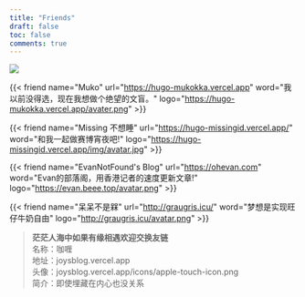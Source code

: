 ```yaml
---
title: "Friends"
draft: false
toc: false
comments: true
---
```


![](https://unsplash.it/1920/1080/?random=200)

{{< friend name="Muko" url="https://hugo-mukokka.vercel.app" word="我以前没得选，现在我想做个绝望的文盲。" logo="https://hugo-mukokka.vercel.app/avater.png" >}}

{{< friend name="Missing 不想睡" url="https://hugo-missingid.vercel.app/" word="和我一起做赛博宵夜吧!" logo="https://hugo-missingid.vercel.app/img/avatar.jpg" >}}

{{< friend name="EvanNotFound's Blog" url="https://ohevan.com" word="Evan的部落阁，用香港记者的速度更新文章!" logo="https://evan.beee.top/avatar.png" >}}

{{< friend name="呆呆不是槑" url="http://graugris.icu/" word="梦想是实现旺仔牛奶自由" logo="http://graugris.icu/avatar.png" >}}

> **茫茫人海中如果有缘相遇欢迎交换友链**  
> 名称：咖喱  
> 地址：joysblog.vercel.app  
> 头像：joysblog.vercel.app/icons/apple-touch-icon.png  
> 简介：即使埋藏在内心也没关系
